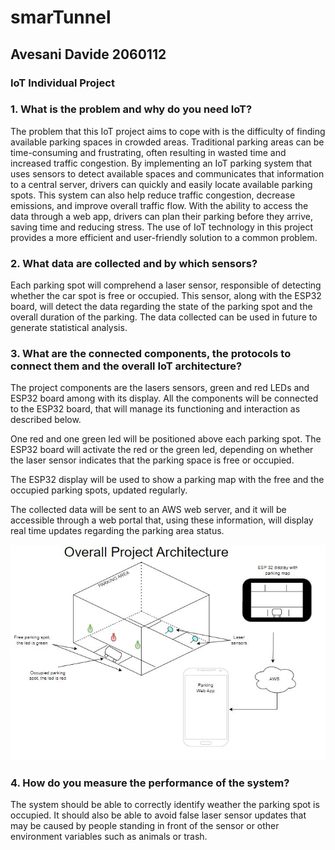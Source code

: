 # smarTunnel

## Avesani Davide 2060112

### IoT Individual Project

### 1. What is the problem and why do you need IoT?

The problem that this IoT project aims to cope with is the difficulty of finding available parking spaces in crowded areas. Traditional parking areas can be time-consuming and frustrating, often resulting in wasted time and increased traffic congestion. By implementing an IoT parking system that uses sensors to detect available spaces and communicates that information to a central server, drivers can quickly and easily locate available parking spots. This system can also help reduce traffic congestion, decrease emissions, and improve overall traffic flow. With the ability to access the data through a web app, drivers can plan their parking before they arrive, saving time and reducing stress. The use of IoT technology in this project provides a more efficient and user-friendly solution to a common problem.

### 2. What data are collected and by which sensors?

Each parking spot will comprehend a laser sensor, responsible of detecting whether the car spot is free or occupied. This sensor, along with the ESP32 board, will detect the data regarding the state of the parking spot and the overall duration of the parking.
The data collected can be used in future to generate statistical analysis.

### 3. What are the connected components, the protocols to connect them and the overall IoT architecture?

The project components are the lasers sensors, green and red LEDs and ESP32 board among with its display. All the components will be connected to the ESP32 board, that will manage its functioning and interaction as described below.

One red and one green led will be positioned above each parking spot. The ESP32 board will activate the red or the green led, depending on whether the laser sensor indicates that the parking space is free or occupied.

The ESP32 display will be used to show a parking map with the free and the occupied parking spots, updated regularly.

The collected data will be sent to an AWS web server, and it will be accessible through a web portal that, using these information, will display real time updates regarding the parking area status.

![Overall project Architecture](/Diagrams/Parking%20Diagram.JPG)

### 4. How do you measure the performance of the system?

The system should be able to correctly identify weather the parking spot is occupied. It should also be able to avoid false laser sensor updates that may be caused by people standing in front of the sensor or other environment variables such as animals or trash.

